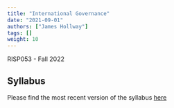 ```yaml
---
title: "International Governance"
date: "2021-09-01"
authors: ["James Hollway"]
tags: []
weight: 10
---
```


RISP053 - Fall 2022

## Syllabus

Please find the most recent version of the syllabus [here](RISP053_Syllabus_2022-10-25.pdf)

